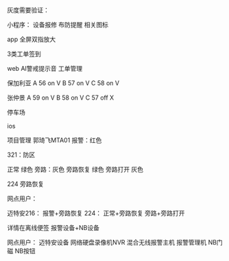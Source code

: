 
灰度需要验证：

小程序： 
设备报修  布防提醒 相关图标

app 
全屏双指放大

3类工单签到

web
AI警戒提示音
工单管理


保加利亚
A 56  on V
B 57 on V
C 58 on V

张仲景
A 59  on V
B 58 on V
C 57 off X

停车场

ios

项目管理
郭琦飞MTA01
报警：红色

321：防区 

正常 绿色
旁路：灰色
旁路恢复 绿色  旁路打开 灰色

224 旁路恢复

网点用户：

迈特安216：
报警+旁路恢复
224：
正常+旁路恢复
旁路+旁路打开



详情在离线便签
报警设备+NB设备

网点用户：
迈特安设备
网络硬盘录像机NVR
混合无线报警主机
报警管理机
NB门磁
NB按钮


